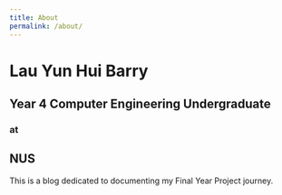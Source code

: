 ```yaml
---
title: About
permalink: /about/
---
```


# Lau Yun Hui Barry
## Year 4 Computer Engineering Undergraduate
### at
## NUS

This is a blog dedicated to documenting my Final Year Project journey.
